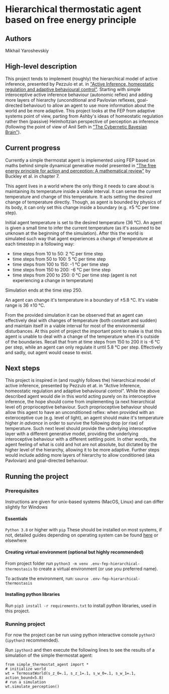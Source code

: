 # Hierarchical thermostatic agent based on free energy principle

## Authors
Mikhail Yaroshevskiy

## High-level description
This project tends to implement (roughly) the hierarchical model of active inference, presented by Pezzulo et at. in ["Active Inference, homeostatic regulation and adaptive behavioural control"](http://dx.doi.org/10.1016/j.pneurobio.2015.09.001). Starting with simple interoceptive active inference behaviour (autonomic reflex) and adding more layers of hierarchy (unconditional and Pavlovian reflexes, goal-directed behaviour) to allow an agent to use more information about the world and be more adaptive. This project looks at the FEP from adaptive systems point of view, parting from Ashby's ideas of homeostatic regulation rather then (passive) Helmholtzian perspective of perception as inference (following the point of view of Anil Seth in ["The Cybernetic Bayesian Brain"](https://www.doi.org/10.15502/9783958570108)).

## Current progress
Currently a simple thermostat agent is implemented using FEP based on maths behind simple dynamical generative model presented in ["The free energy principle for action and perception: A mathematical
review"](http://dx.doi.org/10.1016/j.jmp.2017.09.004) by Buckley et al. in chapter 7.

This agent lives in a world where the only thing it needs to care about is maintaining its temperature inside a viable interval. It can sense the current temperature and change of this temperature. It acts setting the  desired change of temperature directly. Though, as agent is bounded by physics of its body, it can only set this change inside a boundary (e.g. ±5 °C per time step).

Initial agent temperature is set to the desired temperature (36 °C). An agent is given a small time to infer the current temperature (as it's assumed to be unknown at the beginning of the simulation). After this the world is simulated such way that agent experiences a change of temperature at each timestep in a following way:
* time steps from 10 to 50: 2 °C per time step
* time steps from 50 to 100: 5 °C per time step
* time steps from 100 to 150: -1 °C per time step
* time steps from 150 to 200: -6 °C per time step
* time steps from 200 to 250: 0 °C per time step (agent is not experiencing a change in temperature)

Simulation ends at the time step 250.

An agent can change it's temperature in a boundary of ±5.8 °C. It's viable range is 36 ±10 °C. 

From the provided simulation it can be observed that an agent can effectively deal with changes of temperature (both constant and sudden) and maintain itself in a viable interval for most of the environmental disturbances. At this point of project the important point to make is that this agent is unable to deal with a change of the temperature when it's outside of the boundaries. Recall that from at time steps from 150 to 200 it is -6 °C per step, while an agent can only regulate it until 5.8 °C per step. Effectively and sadly, out agent would cease to exist.

## Next steps

This project is inspired in (and roughly follows the) hierarchical model of active inference, presented by Pezzulo et at. in "Active Inference, homeostatic regulation and adaptive behavioural control". While the above described agent would die in this world acting purely on its interoceptive inference, the hope should come from implementing (a next hierarchical level of) proprioceptive behaviour. Such proprioceptive behaviour should allow this agent to have an unconditioned reflex: when provided with an exteroceptive cue (e.g. level of light), an agent should make it's temperature higher *in advance* in order to survive the following drop (or rise) of temperature. Such next level should provide the underlying interoceptive layer with a different generative model, providing the underlying interoceptive behaviour with a different settling point. In other words, the agent feeling of what is cold and hot are not absolute, but dictated by the higher level of the hierarchy, allowing it to be more adaptive. Further steps would include adding more layers of hierarchy to allow conditioned (aka Pavlovian) and goal-directed behaviour.

## Running the project

### Prerequisites
Instructions are given for unix-based systems (MacOS, Linux) and can differ slightly for Windows

#### Essentials
`Python 3.8` or higher with `pip`
These should be installed on most systems, if not, detailed guides depending on operating system can be found [here](https://www.makeuseof.com/tag/install-pip-for-python/) or elsewhere

#### Creating virtual environment (optional but highly recommended)
From project folder run 
```python3 -m venv .env-fep-hierarchical-thermostasis```
to create a virtual environment (or use you preferred name).

To activate the environment, run:
 ```source .env-fep-hierarchical-thermostasis```

#### Installing python libraries
Run 
```pip3 install -r requirements.txt```
to install python libraries, used in this project.

### Running project
For now the project can be run using python interactive console `python3` (`ipython3` recommended).

Run `ipython3` and then execute the following lines to see the results of a simulation of the simple thermostat agent:
```
from simple_thermostat_agent import *
# initialize world
wt = TermosatWorld(s_z_0=.1, s_z_1=.1, s_w_0=.1, s_w_1=.1, action_bound=5.8)
# run a simulation
wt.simulate_perception()
```
